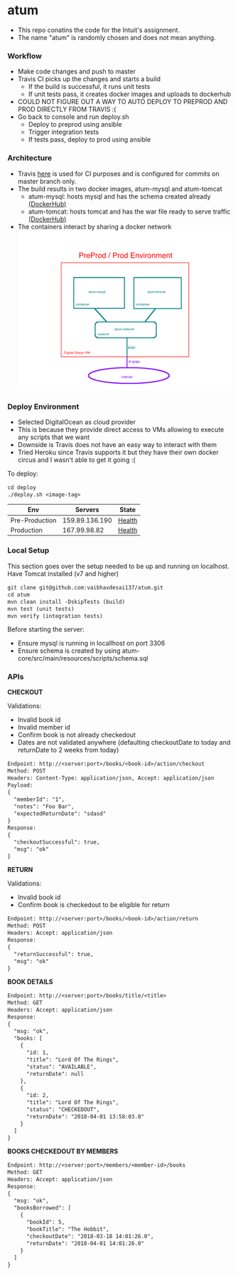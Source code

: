# atum

- This repo conatins the code for the Intuit's assignment. 
- The name "atum" is randomly chosen and does not mean anything.

### Workflow
- Make code changes and push to master
- Travis CI picks up the changes and starts a build
  - If the build is successful, it runs unit tests
  - If unit tests pass, it creates docker images and uploads to dockerhub
- COULD NOT FIGURE OUT A WAY TO AUTO DEPLOY TO PREPROD AND PROD DIRECTLY FROM TRAVIS :(
- Go back to console and run deploy.sh
  - Deploy to preprod using ansible
  - Trigger integration tests
  - If tests pass, deploy to prod using ansible

### Architecture
- Travis [here](https://travis-ci.org/vaibhavdesai137/atum) is used for CI purposes and is configured for commits on master branch only.
- The build results in two docker images, atum-mysql and atum-tomcat
  - atum-mysql: hosts mysql and has the schema created already [(DockerHub)](https://hub.docker.com/r/vaibhavdesai137/atum-mysql/tags/)
  - atum-tomcat: hosts tomcat and has the war file ready to serve traffic [(DockerHub)](https://hub.docker.com/r/vaibhavdesai137/atum-tomcat/tags/)
- The containers interact by sharing a docker network
![Alt text](arch.png?raw=true "Title")

### Deploy Environment
- Selected DigitalOcean as cloud provider
- This is because they provide direct access to VMs allowing to execute any scripts that we want
- Downside is Travis does not have an easy way to interact with them
- Tried Heroku since Travis supports it but they have their own docker circus and I wasn't able to get it going :(

To deploy:
```
cd deploy
./deploy.sh <image-tag>
```

Env | Servers | State
--- | --- | ---
Pre-Production | 159.89.136.190 | [Health](http://159.89.136.190:8080/health)
Production | 167.99.98.82 | [Health](http://167.99.98.82:8080/health)

### Local Setup
This section goes over the setup needed to be up and running on localhost. Have Tomcat installed (v7 and higher)
```
git clone git@github.com:vaibhavdesai137/atum.git
cd atum
mvn clean install -DskipTests (build)
mvn test (unit tests)
mvn verify (integration tests)
```
Before starting the server:
- Ensure mysql is running in locallhost on port 3306
- Ensure schema is created by using atum-core/src/main/resources/scripts/schema.sql

### APIs
**CHECKOUT**

Validations:
- Invalid book id
- Invalid member id
- Confirm book is not already checkedout
- Dates are not validated anywhere (defaulting checkoutDate to today and returnDate to 2 weeks from today)

```
Endpoint: http://<server:port>/books/<book-id>/action/checkout
Method: POST
Headers: Content-Type: application/json, Accept: application/json
Payload: 
{
  "memberId": "1",
  "notes": "Foo Bar",
  "expectedReturnDate": "sdasd"
}
Response:
{
  "checkoutSuccessful": true,
  "msg": "ok"
}
```

**RETURN**

Validations:
- Invalid book id
- Confirm book is checkedout to be eligible for return

```
Endpoint: http://<server:port>/books/<book-id>/action/return
Method: POST
Headers: Accept: application/json
Response:
{
  "returnSuccessful": true,
  "msg": "ok"
}
```

**BOOK DETAILS**
```
Endpoint: http://<server:port>/books/title/<title>
Method: GET
Headers: Accept: application/json
Response:
{
  "msg: "ok",
  "books: [
    {
      "id: 1,
      "title": "Lord Of The Rings",
      "status": "AVAILABLE",
      "returnDate": null
    },
    {
      "id: 2,
      "title": "Lord Of The Rings",
      "status": "CHECKEDOUT",
      "returnDate": "2018-04-01 13:58:03.0"
    }
  ]  
}
```

**BOOKS CHECKEDOUT BY MEMBERS**
```
Endpoint: http://<server:port>/members/<member-id>/books
Method: GET
Headers: Accept: application/json
Response:
{
  "msg: "ok",
  "booksBorrowed": [
    {
      "bookId": 5,
      "bookTitle": "The Hobbit",
      "checkoutDate": "2018-03-18 14:01:26.0",
      "returnDate": "2018-04-01 14:01:26.0"
    }
  ]
}
```

